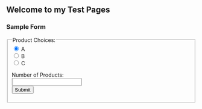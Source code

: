 ## Welcome to my Test Pages

### Sample Form

<form>
  <fieldset>
    <legend>Product Choices:</legend>
  <input type="radio" name="product" value="A" checked> A<br>
  <input type="radio" name="product" value="B"> B<br>
  <input type="radio" name="product" value="C"> C<br>
  
  Number of Products:<br> 
  <input type="text" name="num"><br>
  <input type="submit" value="Submit">
  </fieldset>
</form>
